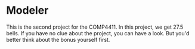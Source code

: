 # Modeler
This is the second project for the COMP4411. In this project, we get 27.5 bells. If you have no clue about the project, you can have a look. But you'd better think about the bonus yourself first. 
